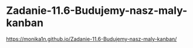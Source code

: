 # Zadanie-11.6-Budujemy-nasz-maly-kanban
https://monika1n.github.io/Zadanie-11.6-Budujemy-nasz-maly-kanban/
